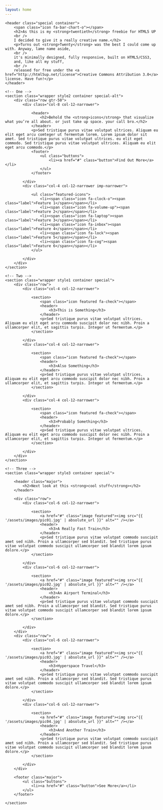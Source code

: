```yaml
---
layout: home
---
```

<!-- Main -->
<article id="main">

    <header class="special container">
        <span class="icon fa-bar-chart-o"></span>
        <h2>As this is my <strong>twentieth</strong> freebie for HTML5 UP
        <br />
        I decided to give it a really creative name.</h2>
        <p>Turns out <strong>Twenty</strong> was the best I could come up with. Anyway, lame name aside,
        <br />
        it's minimally designed, fully responsive, built on HTML5/CSS3,
        and, like all my stuff,
        <br />
        released for free under the <a href="http://html5up.net/license">Creative Commons Attribution 3.0</a> license. Have fun!</p>
    </header>

    <!-- One -->
    <section class="wrapper style2 container special-alt">
        <div class="row gtr-50">
            <div class="col-8 col-12-narrower">

                <header>
                    <h2>Behold the <strong>icons</strong> that visualize what you’re all about. or just take up space. your call bro.</h2>
                </header>
                <p>Sed tristique purus vitae volutpat ultrices. Aliquam eu elit eget arcu comteger ut fermentum lorem. Lorem ipsum dolor sit amet. Sed tristique purus vitae volutpat ultrices. eu elit eget commodo. Sed tristique purus vitae volutpat ultrices. Aliquam eu elit eget arcu commodo.</p>
                <footer>
                    <ul class="buttons">
                        <li><a href="#" class="button">Find Out More</a></li>
                    </ul>
                </footer>

            </div>
            <div class="col-4 col-12-narrower imp-narrower">

                <ul class="featured-icons">
                    <li><span class="icon fa-clock-o"><span class="label">Feature 1</span></span></li>
                    <li><span class="icon fa-volume-up"><span class="label">Feature 2</span></span></li>
                    <li><span class="icon fa-laptop"><span class="label">Feature 3</span></span></li>
                    <li><span class="icon fa-inbox"><span class="label">Feature 4</span></span></li>
                    <li><span class="icon fa-lock"><span class="label">Feature 5</span></span></li>
                    <li><span class="icon fa-cog"><span class="label">Feature 6</span></span></li>
                </ul>

            </div>
        </div>
    </section>

    <!-- Two -->
    <section class="wrapper style1 container special">
        <div class="row">
            <div class="col-4 col-12-narrower">

                <section>
                    <span class="icon featured fa-check"></span>
                    <header>
                        <h3>This is Something</h3>
                    </header>
                    <p>Sed tristique purus vitae volutpat ultrices. Aliquam eu elit eget arcu commodo suscipit dolor nec nibh. Proin a ullamcorper elit, et sagittis turpis. Integer ut fermentum.</p>
                </section>

            </div>
            <div class="col-4 col-12-narrower">

                <section>
                    <span class="icon featured fa-check"></span>
                    <header>
                        <h3>Also Something</h3>
                    </header>
                    <p>Sed tristique purus vitae volutpat ultrices. Aliquam eu elit eget arcu commodo suscipit dolor nec nibh. Proin a ullamcorper elit, et sagittis turpis. Integer ut fermentum.</p>
                </section>

            </div>
            <div class="col-4 col-12-narrower">

                <section>
                    <span class="icon featured fa-check"></span>
                    <header>
                        <h3>Probably Something</h3>
                    </header>
                    <p>Sed tristique purus vitae volutpat ultrices. Aliquam eu elit eget arcu commodo suscipit dolor nec nibh. Proin a ullamcorper elit, et sagittis turpis. Integer ut fermentum.</p>
                </section>

            </div>
        </div>
    </section>

    <!-- Three -->
    <section class="wrapper style3 container special">

        <header class="major">
            <h2>Next look at this <strong>cool stuff</strong></h2>
        </header>

        <div class="row">
            <div class="col-6 col-12-narrower">

                <section>
                    <a href="#" class="image featured"><img src="{{ '/assets/images/pic01.jpg' | absolute_url }}" alt="" /></a>
                    <header>
                        <h3>A Really Fast Train</h3>
                    </header>
                    <p>Sed tristique purus vitae volutpat commodo suscipit amet sed nibh. Proin a ullamcorper sed blandit. Sed tristique purus vitae volutpat commodo suscipit ullamcorper sed blandit lorem ipsum dolore.</p>
                </section>

            </div>
            <div class="col-6 col-12-narrower">

                <section>
                    <a href="#" class="image featured"><img src="{{ '/assets/images/pic02.jpg' | absolute_url }}" alt="" /></a>
                    <header>
                        <h3>An Airport Terminal</h3>
                    </header>
                    <p>Sed tristique purus vitae volutpat commodo suscipit amet sed nibh. Proin a ullamcorper sed blandit. Sed tristique purus vitae volutpat commodo suscipit ullamcorper sed blandit lorem ipsum dolore.</p>
                </section>

            </div>
        </div>
        <div class="row">
            <div class="col-6 col-12-narrower">

                <section>
                    <a href="#" class="image featured"><img src="{{ '/assets/images/pic03.jpg' | absolute_url }}" alt="" /></a>
                    <header>
                        <h3>Hyperspace Travel</h3>
                    </header>
                    <p>Sed tristique purus vitae volutpat commodo suscipit amet sed nibh. Proin a ullamcorper sed blandit. Sed tristique purus vitae volutpat commodo suscipit ullamcorper sed blandit lorem ipsum dolore.</p>
                </section>

            </div>
            <div class="col-6 col-12-narrower">

                <section>
                    <a href="#" class="image featured"><img src="{{ '/assets/images/pic04.jpg' | absolute_url }}" alt="" /></a>
                    <header>
                        <h3>And Another Train</h3>
                    </header>
                    <p>Sed tristique purus vitae volutpat commodo suscipit amet sed nibh. Proin a ullamcorper sed blandit. Sed tristique purus vitae volutpat commodo suscipit ullamcorper sed blandit lorem ipsum dolore.</p>
                </section>

            </div>
        </div>

        <footer class="major">
            <ul class="buttons">
                <li><a href="#" class="button">See More</a></li>
            </ul>
        </footer>

    </section>

</article>